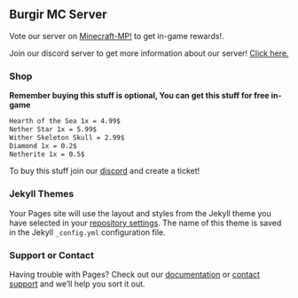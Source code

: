 ## Burgir MC Server

Vote our server on [Minecraft-MP!](https://minecraft-mp.com) to get in-game rewards!.

Join our discord server to get more information about our server! [Click here.](https://discord.com)

### Shop

**Remember buying this stuff is optional, You can get this stuff for free in-game**

```markdown
Hearth of the Sea 1x = 4.99$
Nether Star 1x = 5.99$
Wither Skeleton Skull = 2.99$
Diamond 1x = 0.2$
Netherite 1x = 0.5$
```



To buy this stuff join our [discord](discord.gg) and create a ticket!

### Jekyll Themes

Your Pages site will use the layout and styles from the Jekyll theme you have selected in your [repository settings](https://github.com/reoz-dev/burgir/settings/pages). The name of this theme is saved in the Jekyll `_config.yml` configuration file.

### Support or Contact

Having trouble with Pages? Check out our [documentation](https://docs.github.com/categories/github-pages-basics/) or [contact support](https://support.github.com/contact) and we’ll help you sort it out.
